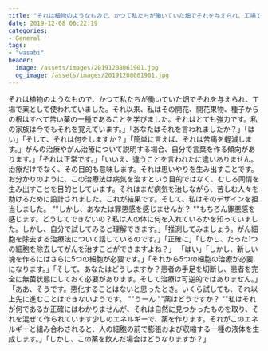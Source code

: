 ```yaml
---
title: "それは植物のようなもので、かつて私たちが働いていた畑でそれを与えられ、工場で薬として使われていました。"
date: 2019-12-08 06:22:19
categories:
- General
tags:
- "wasabi"
header:
  image: /assets/images/20191208061901.jpg
  og_image: /assets/images/20191208061901.jpg
---
```


それは植物のようなもので、かつて私たちが働いていた畑でそれを与えられ、工場で薬として使われていました。それ以来、私はその開花、開花果物、種子からの根はすべて苦い薬の一種であることを学びました。それはとても強力です。私の家族は今でもそれを覚えています。」「あなたはそれを言われましたか？」「はい」「そして、それは何をしますか？」「簡単に言えば、それは苦痛を軽減します。」がんの治療やがん治療について説明する場合、自分で言葉を作る傾向があります。」「それは正常です。」「いいえ、違うことを言われたに違いありません。治療だけでなく、その目的も意味します。それは思いやりを生み出すことです。お分かりのように、この治療法は病気を治すという目的ではなく、むしろ同情を生み出すことを目的としています。それはまだ病気を治しながら、苦しむ人々を助けるために設計されました。これが結果です。そして、私はそのデザインを担当しました。 &quot;&quot;しかし、あなたは罪悪感を感じませんか？ &quot;&quot;もちろん罪悪感を感じます。どうしてできないの？私は人の体に何を入れているかを知っていました。しかし、自分で試してみると理解できます。」「推測してみましょう。がん細胞を除去する治療法について話しているのです。」「正確に」「しかし、たった1つの細胞を除去してがんを治すことができますよね？」 「はい」「しかし、新しい塊を作るにはさらに5つの細胞が必要です。」「それから5つの細胞の治療が必要になります。」「そして、あなたはどうしますか？患者の手足を切断し、患者を完全に無菌状態にしておく必要があります。そして治療は可逆的ではありません。」「ああ、そうです。悪化することはないと思ったとき。いくら試しても、それ以上先に進むことはできないようです。 &quot;&quot;うーん &quot;&quot;薬はどうですか？ &quot;&quot;私はそれが何であるか正確にはわかりませんが、それは自然に見つかったものを取り、それを混ぜて作られています少しのエネルギーで、薬を作ります。それがこのエネルギーと組み合わされると、人の細胞の前で膨張および収縮する一種の液体を生成します。」「しかし、この薬を飲んだ場合はどうなりますか？」
